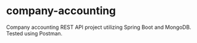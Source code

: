# company-accounting
Company accounting REST API project utilizing Spring Boot and MongoDB.  Tested using Postman.
